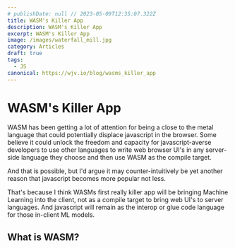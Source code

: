 ```yaml
---
# publishDate: null // 2023-05-09T12:35:07.322Z
title: WASM's Killer App
description: WASM's Killer App
excerpt: WASM's Killer App
image: /images/waterfall_mill.jpg
category: Articles
draft: true
tags:
  - JS
canonical: https://wjv.io/blog/wasms_killer_app
---
```



# WASM's Killer App

WASM has been getting a lot of attention for being a close to the metal language that could potentially displace javascript in the browser. Some believe it could unlock the freedom and capacity for javascript-averse developers to use other languages to write web browser UI's in any server-side language they choose and then use WASM as the compile target.

And that is possible, but I'd argue it may counter-intuitively be yet another reason that javascript becomes more popular not less.

That's because I think WASMs first really killer app will be bringing Machine Learning into the client, not as a compile target to bring web UI's to server languages. And javascript will remain as the interop or glue code language for those in-client ML models.

## What is WASM?
